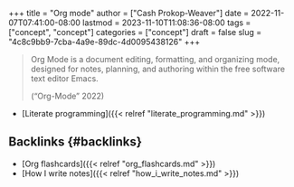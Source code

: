 +++
title = "Org mode"
author = ["Cash Prokop-Weaver"]
date = 2022-11-07T07:41:00-08:00
lastmod = 2023-11-10T11:08:36-08:00
tags = ["concept", "concept"]
categories = ["concept"]
draft = false
slug = "4c8c9bb9-7cba-4a9e-89dc-4d0095438126"
+++

> Org Mode is a document editing, formatting, and organizing mode, designed for notes, planning, and authoring within the free software text editor Emacs.
>
> (“Org-Mode” 2022)

-   [Literate programming]({{< relref "literate_programming.md" >}})


## Backlinks {#backlinks}

-   [Org flashcards]({{< relref "org_flashcards.md" >}})
-   [How I write notes]({{< relref "how_i_write_notes.md" >}})
